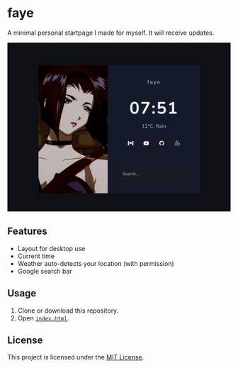 # faye

A minimal personal startpage I made for myself. It will receive updates.

![Screenshot](img/screenshot.png)

## Features

- Layout for desktop use
- Current time
- Weather auto-detects your location (with permission)
- Google search bar

## Usage

1. Clone or download this repository.
2. Open [`index.html`](index.html).


## License

This project is licensed under the [MIT License](LICENSE).

